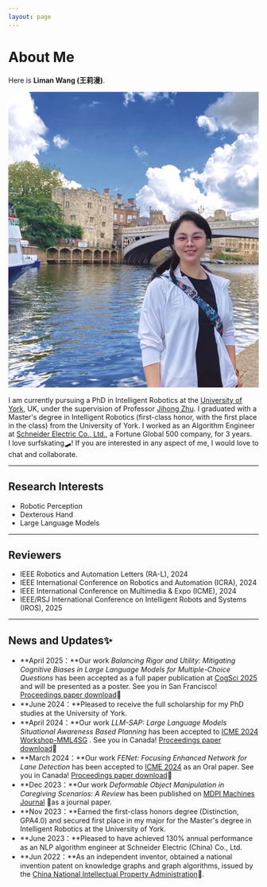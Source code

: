 ```yaml
---
layout: page
---
```


# About Me



Here is **Liman Wang (王莉漫)**.

<img src="images/liman03.jpg" class="floatpic">

I am currently pursuing a PhD in Intelligent Robotics at the [University of York](https://www.york.ac.uk/#/), UK, under the supervision of Professor [Jihong Zhu](https://jihong-zhu.github.io/).
I graduated with a Master's degree in Intelligent Robotics (first-class honor, with the first place in the class) from the University of York.
I worked as an Algorithm Engineer at [Schneider Electric Co., Ltd.](https://www.se.com/ww/en/#/), a Fortune Global 500 company, for 3 years.  
I love surfskating🛹!
If you are interested in any aspect of me, I would love to chat and collaborate.

---

## Research Interests

- Robotic Perception
- Dexterous Hand
- Large Language Models

---

## Reviewers

- IEEE Robotics and Automation Letters (RA-L), 2024
- IEEE International Conference on Robotics and Automation (ICRA), 2024
- IEEE International Conference on Multimedia & Expo (ICME), 2024
- IEEE/RSJ International Conference on Intelligent Robots and Systems (IROS), 2025

---


## News and Updates✨
- **April 2025：**Our work *Balancing Rigor and Utility: Mitigating Cognitive Biases in Large Language Models for Multiple-Choice Questions* has been accepted as a full paper publication at [CogSci 2025](https://cognitivesciencesociety.org/cogsci-2025/) and will be presented as a poster. See you in San Francisco! [Proceedings paper download](https://www.computer.org/csdl/proceedings-article/icmew/2024/10645429/1ZNT7zHkzew)🔗
- **June 2024：**Pleased to receive the full scholarship for my PhD studies at the University of York.
- **April 2024：**Our work *LLM-SAP: Large Language Models Situational Awareness Based Planning* has been accepted to [ICME 2024 Workshop-MML4SG](https://vista-h.github.io/MML4SG_2024/#/) . See you in Canada! [Proceedings paper download](https://www.computer.org/csdl/proceedings-article/icmew/2024/10645429/1ZNT7zHkzew)🔗
- **March 2024：**Our work *FENet: Focusing Enhanced Network for Lane Detection* has been accepted to [ICME 2024](https://2024.ieeeicme.org/#/) as an Oral paper. See you in Canada! [Proceedings paper download](https://www.computer.org/csdl/proceedings-article/icme/2024/10687857/20F0GXZBkEU)🔗
- **Dec 2023：**Our work *Deformable Object Manipulation in Caregiving Scenarios: A Review* has been published on [MDPI Machines Journal](https://www.mdpi.com/2075-1702/11/11/1013#/) 🔗as a journal paper.
- **Nov 2023：**Earned the first-class honors degree (Distinction, GPA4.0) and secured first place in my major for the Master's degree in Intelligent Robotics at the University of York.
- **June 2023：**Pleased to have achieved 130% annual performance as an NLP algorithm engineer at Schneider Electric (China) Co., Ltd.
- **Jun 2022：**As an independent inventor, obtained a national invention patent on knowledge graphs and graph algorithms, issued by the [China National Intellectual Property Administration](https://www.cnipa.gov.cn/#/)🔗. 


 